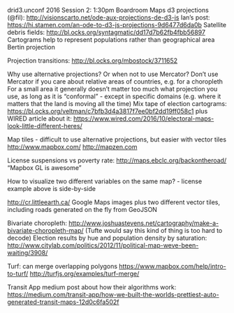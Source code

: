 drid3.unconf 2016
Session 2: 1:30pm
Boardroom
Maps
d3 projections (@fil): http://visionscarto.net/ode-aux-projections-de-d3-js
Ian’s post: https://hi.stamen.com/an-ode-to-d3-js-projections-9d6477d6da0b
Satellite debris fields: http://bl.ocks.org/syntagmatic/dd17d7b62fb4fbb56897
Cartograms help to represent populations rather than geographical area
Bertin projection

Projection transitions:
http://bl.ocks.org/mbostock/3711652 

Why use alternative projections? Or when not to use Mercator?
Don’t use Mercator if you care about relative areas of countries, e.g. for a choropleth
For a small area it generally doesn’t matter too much what projection you use, as long as it is “conformal” - except in specific domains (e.g. where it matters that the land is moving all the time)
Mix tape of election cartograms: https://bl.ocks.org/veltman/c7bfb3d4a3817f7ee0bf2dd19ff058c1 plus WIRED article about it: https://www.wired.com/2016/10/electoral-maps-look-little-different-heres/ 

Map tiles - difficult to use alternative projections, but easier with vector tiles
http://www.mapbox.com/
http://mapzen.com

License suspensions vs poverty rate:
http://maps.ebclc.org/backontheroad/ 
“Mapbox GL is awesome”

How to visualize two different variables on the same map? - license example above is side-by-side

http://cr.littleearth.ca/
Google Maps images plus two different vector tiles, including roads generated on the fly from GeoJSON

Bivariate choropleth:
http://www.joshuastevens.net/cartography/make-a-bivariate-choropleth-map/
(Tufte would say this kind of thing is too hard to decode)
Election results by hue and population density by saturation:
http://www.citylab.com/politics/2012/11/political-map-weve-been-waiting/3908/ 

Turf: can merge overlapping polygons
https://www.mapbox.com/help/intro-to-turf/
http://turfjs.org/examples/turf-merge/ 

Transit App medium post about how their algorithms work:
https://medium.com/transit-app/how-we-built-the-worlds-prettiest-auto-generated-transit-maps-12d0c6fa502f

